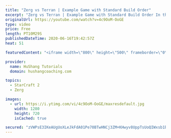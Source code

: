 ```yaml
---
title: "Zerg vs Terran | Example Game with Standard Build Order"
excerpt: "Zerg vs Terran | Example Game with Standard Build Order In this guide we learn how to defend early Terran attacks.  Coaching -------------------------------------------------------------------------- Interested in Starcraft lessons? Check out my website! I would love to help you improve and reach your"
originalUrl: https://youtube.com/watch?v=4c9OoM-OoGE
type: video
price: Free
length: PT10M29S
publishedDateTime: 2020-06-16T19:42:57Z
heat: 51

featuredContent: "<iframe width=\"800\" height=\"500\" frameborder=\"0\" src=\"https://www.youtube.com/embed/4c9OoM-OoGE\" allow=\"accelerometer; autoplay; encrypted-media; gyroscope; picture-in-picture\" allowfullscreen></iframe>"

provider:
  name: HuShang Tutorials
  domain: hushangcoaching.com

topics:
  - StarCraft 2
  - Zerg

images:
  - url: https://i.ytimg.com/vi/4c9OoM-OoGE/maxresdefault.jpg
    width: 1280
    height: 720
    isCached: true

secured: "zVWPsE3IKeAUgUoXLeJkFdA01Pe70BTwHNCj3ZM+KHwyv8UppTsUoQIWxsb1biX9ChE9vXOOHwWgbaNvWQHHkVtVoepZDY3/x/Oloeu+Ii2ZqS6TvrHFuKbOXn1jJLwU90xKI4iEgEcqhH0HKnp0E/mvTeQH4wCvdU3EYArnjo5JrF+qFnS6TfB10aWxgBnFbOta92/m4qXdH3hZvdNm7hWxh4bWbO73PyFkG2PxsZbQvGoBU0rwXSxZdWV0OECW9rD2yQ90rFrpGagm1EWdLv6XA7visksrpFEvuQHyt4ps/n+VenNkXPBEdXf2KUpK9J8Xq/qvk7NRrJwkMwCRy5fA+h71Aupsrdegcd6ghPmtUV1zym8e+MCc6PddKQ8Dm7XVPNgtsmZZUebteIZNehXKC9IDADT6/sVQiarXVTY=;NlLEyVeF/KsoTESEtxKgsg=="
---
```


